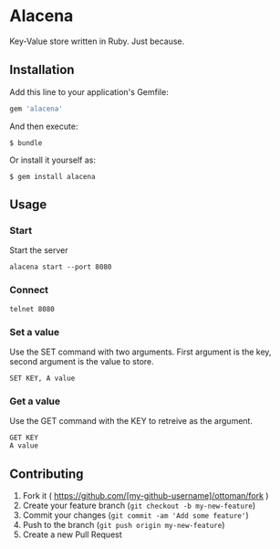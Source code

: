 # Alacena

Key-Value store written in Ruby. Just because.

## Installation

Add this line to your application's Gemfile:

```ruby
gem 'alacena'
```

And then execute:

    $ bundle

Or install it yourself as:

    $ gem install alacena

## Usage

### Start

Start the server

    alacena start --port 8080

### Connect

    telnet 8080

### Set a value

Use the SET command with two arguments. First argument is the key, second argument
is the value to store.

    SET KEY, A value

### Get a value

Use the GET command with the KEY to retreive as the argument.

    GET KEY
    A value

## Contributing

1. Fork it ( https://github.com/[my-github-username]/ottoman/fork )
2. Create your feature branch (`git checkout -b my-new-feature`)
3. Commit your changes (`git commit -am 'Add some feature'`)
4. Push to the branch (`git push origin my-new-feature`)
5. Create a new Pull Request
